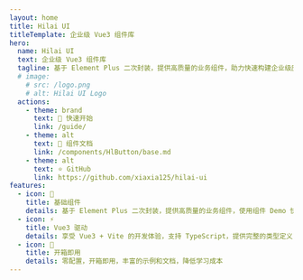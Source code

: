 ```yaml
---
layout: home
title: Hilai UI
titleTemplate: 企业级 Vue3 组件库
hero:
  name: Hilai UI
  text: 企业级 Vue3 组件库
  tagline: 基于 Element Plus 二次封装，提供高质量的业务组件，助力快速构建企业级应用
  # image:
    # src: /logo.png
    # alt: Hilai UI Logo
  actions:
    - theme: brand
      text: 🚀 快速开始
      link: /guide/
    - theme: alt
      text: 📖 组件文档
      link: /components/HlButton/base.md
    - theme: alt
      text: ⭐ GitHub
      link: https://github.com/xiaxia125/hilai-ui
features:
  - icon: 🧩
    title: 基础组件
    details: 基于 Element Plus 二次封装，提供高质量的业务组件，使用组件 Demo 快速体验交互细节
  - icon: ⚡
    title: Vue3 驱动
    details: 享受 Vue3 + Vite 的开发体验，支持 TypeScript，提供完整的类型定义
  - icon: 🔧
    title: 开箱即用
    details: 零配置，开箱即用，丰富的示例和文档，降低学习成本
---
```



<script setup>
// 首页脚本
</script>



